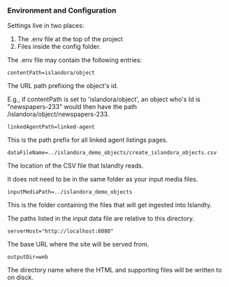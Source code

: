 ### Environment and Configuration

Settings live in two places:


1. The .env file at the top of the project
2. Files inside the config folder.

The .env file may contain the following entries:

```contentPath=islandora/object```

The URL path prefixing the object's id.

E.g., if contentPath is set to 'islandora/object', an object who's Id is "newspapers-233" would
then have the path /islandora/object/newspapers-233.

```linkedAgentPath=linked-agent```

This is the path prefix for all linked agent
listings pages.


```dataFileName=../islandora_demo_objects/create_islandora_objects.csv```

The location of the CSV file that Islandty reads.

It does not need to be in the same folder as your input media files.

```inputMediaPath=../islandora_demo_objects```

This is the folder containing
the files that will get ingested into Islandty.

The paths listed in the input data file
are relative to this directory.

```serverHost="http://localhost:8080"```

The base URL where the site will be served from.

```outputDir=web```

The directory name where the HTML and supporting
files will be written to on disck.

